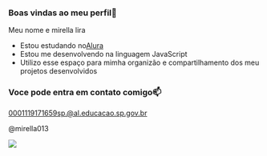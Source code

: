 ### Boas vindas ao meu perfil💙

Meu nome e mirella lira

- Estou estudando no[Alura](https://www.alura.com.br)
- Estou me desenvolvendo na linguagem JavaScript
- Utilizo esse espaço para mimha organizão e compartilhamento dos meu projetos desenvolvidos
  
 ### Voce pode entra em contato comigo📫
 
0001119171659sp.@al.educacao.sp.gov.br

@mirella013

![](https://media1.tenor.com/m/eD5527t3o04AAAAd/estilo-%C3%A9-pra-poucos-n%C3%A9-s%C3%A3o-paulo-fc.gif)
